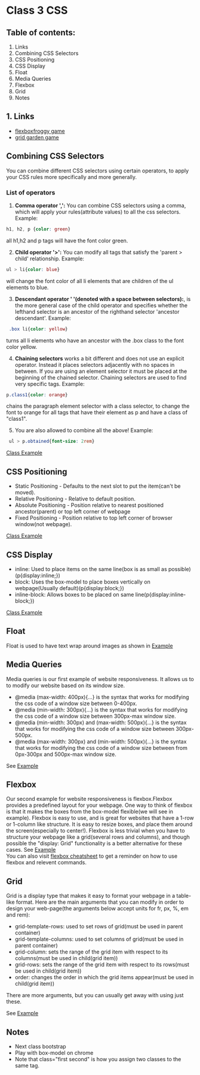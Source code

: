 # Class 3 CSS


## Table of contents:
1.  Links
2.  Combining CSS Selectors
3.  CSS Positioning
4.  CSS Display
5.  Float
6.  Media Queries
7.  Flexbox
8.  Grid
9.  Notes


## 1. Links
* [flexboxfroggy game](https://flexboxfroggy.com/)
* [grid garden game](https://cssgridgarden.com/)


## Combining CSS Selectors
You can combine different CSS selectors using certain operators, to apply your CSS rules more specifically and more generally.
### List of operators  
1. **Comma operator ',':** You can combine CSS selectors using a comma, which will apply your rules(attribute values) to all the css selectors. Example:
```css
h1, h2, p {color: green}
``` 
all h1,h2 and p tags will have the font color green.

2. **Child operator '\>':** You can modify all tags that satisfy the 'parent \> child' relationship. Example:
```css 
ul > li{color: blue}
```
will change the font color of all li elements that are children of the ul elements to blue. 

3. **Descendant operator ' '(denoted with a space between selectors):**, is the more general case of the child operator and specifies whether the lefthand selector is an ancestor of the righthand selector 'ancestor descendant'. Example:
```css
 .box li{color: yellow}
``` 
turns all li elements who have an ancestor with the .box class to the font color yellow. 

4. **Chaining selectors** works a bit different and does not use an explicit operator. Instead it places selectors adjacently with no spaces in between. If you are using an element selector it must be placed at the beginning of the chained selector. Chaining selectors are used to find very specific tags. Example:
```css 
p.class1{color: orange}
``` 
chains the paragraph element selector with a class selector, to change the font to orange for all tags that have their element as p and have a class of "class1".

5. You are also allowed to combine all the above! Example:
 ```css
  ul > p.obtained{font-size: 2rem}
``` 

[Class Example](./combining_css_selectors/index.html)

## CSS Positioning
* Static Positioning - Defaults to the next slot to put the item(can't be moved).
* Relative Positioning - Relative to default position.
* Absolute Positioning - Position relative to nearest positioned ancestor(parent) or top left corner of webpage
* Fixed Positioning - Position relative to top left corner of browser window(not webpage).

[Class Example](./css_positioning/index.html)

## CSS Display
* inline: Used to place items on the same line(box is as small as possible)(p{display:inline;})
* block: Uses the box-model to place boxes vertically on webpage(Usually default)(p{display:block;})
* inline-block: Allows boxes to be placed on same line(p{display:inline-block;})

[Class Example](./css_display/index.html)

## Float
Float is used to have text wrap around images as shown in [Example](./float/index.html)


## Media Queries
Media queries is our first example of website responsiveness. It allows us to to modify our website based on its window size.
* @media (max-width: 400px){...} is the syntax that works for modifying the css code of a window size between 0-400px.
* @media (min-width: 300px){...} is the syntax that works for modifying the css code of a window size between 300px-max window size.
* @media (min-width: 300px) and (max-width: 500px){...} is the syntax that works for modifying the css code of a window size between 300px-500px.
* @media (max-width: 300px) and (min-width: 500px){...} is the syntax that works for modifying the css code of a window size between from 0px-300px and 500px-max window size.

See [Example](./media_queries/index.html)


## Flexbox
Our second example for website responsiveness is flexbox.Flexbox provides a predefined layout for your webpage.  One way to think of flexbox is that it makes the boxes from the box-model flexible(we will see in example). Flexbox is easy to use, and is great for websites that have a 1-row or 1-column like structure. It is easy to resize boxes, and place them around the screen(especially to center!). Flexbox is less trivial when you have to structure your webpage like a grid(several rows and columns), and though possible the "display: Grid" functionality is a better alternative for these cases.
See [Example](./flexbox/index.html) <br>
You can also visit [flexbox cheatsheet](https://css-tricks.com/snippets/css/a-guide-to-flexbox/) to get a reminder on how to use flexbox and relevent commands. 


## Grid
Grid is a display type that makes it easy to format your webpage in a table-like format. Here are the main arguments that you can modify in order to design your web-page(the arguments below accept units for fr, px, %, em and rem):
* grid-template-rows: used to set rows of grid(must be used in parent container)
* grid-template-columns: used to set columns of grid(must be used in parent container)
* grid-column: sets the range of the grid item with respect to its columns(must be used in child(grid item))
* grid-rows: sets the range of the grid item with respect to its rows(must be used in child(grid item))
* order: changes the order in which the grid items appear(must be used in child(grid item))

There are more arguments, but you can usually get away with using just these. 

See [Example](./grid/index.html)


## Notes
* Next class bootstrap
* Play with box-model on chrome
* Note that class="first second" is how you assign two classes to the same tag.


<!-- ## Homework Assignment
Add css to resume to look better. and Complete the grid garden game and froggy game, and submit your answers on a .txt file to blackboard.-->